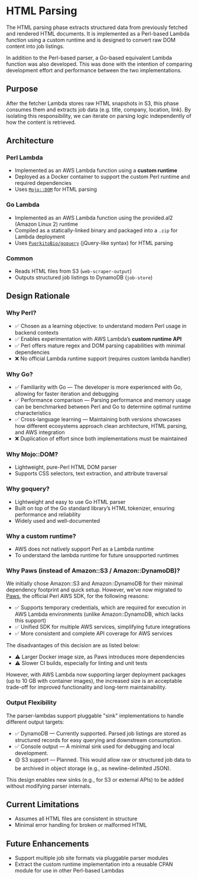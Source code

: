 # HTML Parsing

The HTML parsing phase extracts structured data from previously fetched and rendered HTML documents. It is implemented as a Perl-based Lambda function using a custom runtime and is designed to convert raw DOM content into job listings.

In addition to the Perl-based parser, a Go-based equivalent Lambda function was also developed. This was done with the intention of comparing development effort and performance between the two implementations.

## Purpose

After the fetcher Lambda stores raw HTML snapshots in S3, this phase consumes them and extracts job data (e.g. title, company, location, link). By isolating this responsibility, we can iterate on parsing logic independently of how the content is retrieved.

## Architecture

### Perl Lambda
- Implemented as an AWS Lambda function using a **custom runtime**
- Deployed as a Docker container to support the custom Perl runtime and required dependencies
- Uses [`Mojo::DOM`](https://metacpan.org/pod/Mojo::DOM) for HTML parsing

### Go Lambda
- Implemented as an AWS Lambda function using the provided.al2 (Amazon Linux 2) runtime
- Compiled as a statically-linked binary and packaged into a `.zip` for Lambda deployment
- Uses [`PuerkitoBio/goquery`](https://github.com/PuerkitoBio/goquery) (jQuery-like syntax) for HTML parsing

### Common
- Reads HTML files from S3 (`web-scraper-output`)
- Outputs structured job listings to DynamoDB (`job-store`)

## Design Rationale

### Why Perl?

- ✅ Chosen as a learning objective: to understand modern Perl usage in backend contexts
- ✅ Enables experimentation with AWS Lambda’s **custom runtime API**
- ✅ Perl offers mature regex and DOM parsing capabilities with minimal dependencies
- ❌ No official Lambda runtime support (requires custom lambda handler)

### Why Go?
- ✅ Familiarity with Go — The developer is more experienced with Go, allowing for faster iteration and debugging
- ✅ Performance comparison — Parsing performance and memory usage can be benchmarked between Perl and Go to determine optimal runtime characteristics
- ✅ Cross-language learning — Maintaining both versions showcases how different ecosystems approach clean architecture, HTML parsing, and AWS integration
- ❌ Duplication of effort since both implementations must be maintained

### Why Mojo::DOM?

- Lightweight, pure-Perl HTML DOM parser
- Supports CSS selectors, text extraction, and attribute traversal

### Why goquery?

- Lightweight and easy to use Go HTML parser
- Built on top of the Go standard library’s HTML tokenizer, ensuring performance and reliability
- Widely used and well-documented

### Why a custom runtime?

- AWS does not natively support Perl as a Lambda runtime
- To understand the lambda runtime for future unsupported runtimes

### Why Paws (instead of Amazon::S3 / Amazon::DynamoDB)?
We initially chose Amazon::S3 and Amazon::DynamoDB for their minimal dependency footprint and quick setup. However, we've now migrated to [Paws](https://metacpan.org/pod/Paws), the official Perl AWS SDK, for the following reasons:

- ✅ Supports temporary credentials, which are required for execution in AWS Lambda environments (unlike Amazon::DynamoDB, which lacks this support)
- ✅ Unified SDK for multiple AWS services, simplifying future integrations
- ✅ More consistent and complete API coverage for AWS services

The disadvantages of this decision are as listed below:

- ⚠️ Larger Docker image size, as Paws introduces more dependencies
- ⚠️ Slower CI builds, especially for linting and unit tests

However, with AWS Lambda now supporting larger deployment packages (up to 10 GB with container images), the increased size is an acceptable trade-off for improved functionality and long-term maintainability.

### Output Flexibility
The parser-lambdas support pluggable "sink" implementations to handle different output targets:

- ✅ DynamoDB — Currently supported. Parsed job listings are stored as structured records for easy querying and downstream consumption.
- ✅ Console output — A minimal sink used for debugging and local development.
- 🟡 S3 support — Planned. This would allow raw or structured job data to be archived in object storage (e.g., as newline-delimited JSON).

This design enables new sinks (e.g., for S3 or external APIs) to be added without modifying parser internals.

## Current Limitations

- Assumes all HTML files are consistent in structure
- Minimal error handling for broken or malformed HTML

## Future Enhancements

- Support multiple job site formats via pluggable parser modules
- Extract the custom runtime implementation into a reusable CPAN module for use in other Perl-based Lambdas

